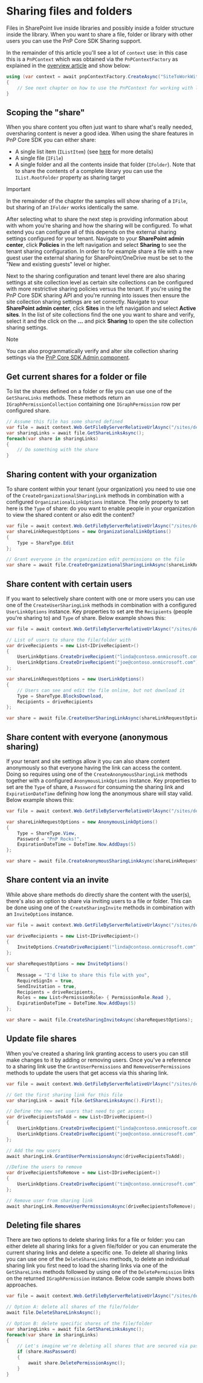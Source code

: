 # Sharing files and folders

Files in SharePoint live inside libraries and possibly inside a folder structure inside the library. When you want to share a file, folder or library with other users you can use the PnP Core SDK Sharing support.

In the remainder of this article you'll see a lot of `context` use: in this case this is a `PnPContext` which was obtained via the `PnPContextFactory` as explained in the [overview article](readme.md) and show below:

```csharp
using (var context = await pnpContextFactory.CreateAsync("SiteToWorkWith"))
{
    // See next chapter on how to use the PnPContext for working with lists
}
```

## Scoping the "share"

When you share content you often just want to share what's really needed, oversharing content is never a good idea. When using the share features in PnP Core SDK you can either share:

- A single list item (`IListItem`) (see [here](./sharing-listitems.md) for more details)
- A single file (`IFile`)
- A single folder and all the contents inside that folder (`IFolder`). Note that to share the contents of a complete library you can use the `IList.RootFolder` property as sharing target

> [!Important]
> In the remainder of the chapter the samples will show sharing of a `IFile`, but sharing of an `IFolder` works identically the same.

After selecting what to share the next step is providing information about with whom you're sharing and how the sharing will be configured. To what extend you can configure all of this depends on the external sharing settings configured for your tenant. Navigate to your **SharePoint admin center**, click **Policies** in the left navigation and select **Sharing** to see the tenant sharing configuration. In order to for example share a file with a new guest user the external sharing for SharePoint/OneDrive must be set to the "New and existing guests" level or higher.

Next to the sharing configuration and tenant level there are also sharing settings at site collection level as certain site collections can be configured with more restrictive sharing policies versus the tenant. If you're using the PnP Core SDK sharing API and you're running into issues then ensure the site collection sharing settings are set correctly. Navigate to your **SharePoint admin center**, click **Sites** in the left navigation and select **Active sites**. In the list of site collections find the one you want to share and verify, select it and the click on the **...** and pick **Sharing** to open the site collection sharing settings.

> [!Note]
> You can also programmatically verify and alter site collection sharing settings via the [PnP Core SDK Admin component](https://pnp.github.io/pnpcore/using-the-sdk/admin-sharepoint-sites.html#getting-and-setting-site-collection-properties).

## Get current shares for a folder or file

To list the shares defined on a folder or file you can use one of the `GetShareLinks` methods. These methods return an `IGraphPermissionCollection` containing one `IGraphPermission` row per configured share.

```csharp
// Assume this file has some shared defined
var file = await context.Web.GetFileByServerRelativeUrlAsync("/sites/demo/docs/fileA.docx");
var sharingLinks = await file.GetShareLinksAsync();
foreach(var share in sharingLinks)
{
    // Do something with the share
}
```

## Sharing content with your organization

To share content within your tenant (your organization) you need to use one of the `CreateOrganizationalSharingLink` methods in combination with a configured `OrganizationalLinkOptions` instance. The only property to set here is the `Type` of share: do you want to enable people in your organization to view the shared content or also edit the content?

```csharp
var file = await context.Web.GetFileByServerRelativeUrlAsync("/sites/demo/docs/fileA.docx");
var shareLinkRequestOptions = new OrganizationalLinkOptions()
{
    Type = ShareType.Edit
};

// Grant everyone in the organization edit permissions on the file                
var share = await file.CreateOrganizationalSharingLinkAsync(shareLinkRequestOptions);
```

## Share content with certain users

If you want to selectively share content with one or more users you can use one of the `CreateUserSharingLink` methods in combination with a configured `UserLinkOptions` instance. Key properties to set are the `Recipients` (people you're sharing to) and `Type` of share. Below example shows this:

```csharp
var file = await context.Web.GetFileByServerRelativeUrlAsync("/sites/demo/docs/fileA.docx");

// List of users to share the file/folder with
var driveRecipients = new List<IDriveRecipient>()
{
    UserLinkOptions.CreateDriveRecipient("linda@contoso.onmicrosoft.com"),
    UserLinkOptions.CreateDriveRecipient("joe@contoso.onmicrosoft.com")    
};

var shareLinkRequestOptions = new UserLinkOptions()
{
    // Users can see and edit the file online, but not download it
    Type = ShareType.BlocksDownload,
    Recipients = driveRecipients
};

var share = await file.CreateUserSharingLinkAsync(shareLinkRequestOptions);
```

## Share content with everyone (anonymous sharing)

If your tenant and site settings allow it you can also share content anonymously so that everyone having the link can access the content. Doing so requires using one of the `CreateAnonymousSharingLink` methods together with a configured `AnonymousLinkOptions` instance. Key properties to set are the `Type` of share, a `Password` for consuming the sharing link and `ExpirationDateTime` defining how long the anonymous share will stay valid. Below example shows this:

```csharp
var file = await context.Web.GetFileByServerRelativeUrlAsync("/sites/demo/docs/fileA.docx");

var shareLinkRequestOptions = new AnonymousLinkOptions()
{
    Type = ShareType.View,
    Password = "PnP Rocks!",
    ExpirationDateTime = DateTime.Now.AddDays(5)
};                

var share = await file.CreateAnonymousSharingLinkAsync(shareLinkRequestOptions);
```

## Share content via an invite

While above share methods do directly share the content with the user(s), there's also an option to share via inviting users to a file or folder. This can be done using one of the `CreateSharingInvite` methods in combination with an `InviteOptions` instance.

```csharp
var file = await context.Web.GetFileByServerRelativeUrlAsync("/sites/demo/docs/fileA.docx");

var driveRecipients = new List<IDriveRecipient>()
{
    InviteOptions.CreateDriveRecipient("linda@contoso.onmicrosoft.com")
};

var shareRequestOptions = new InviteOptions()
{
    Message = "I'd like to share this file with you",
    RequireSignIn = true,
    SendInvitation = true,
    Recipients = driveRecipients,
    Roles = new List<PermissionRole> { PermissionRole.Read },
    ExpirationDateTime = DateTime.Now.AddDays(5)
};

var share = await file.CreateSharingInviteAsync(shareRequestOptions);
```

## Update file shares

When you've created a sharing link granting access to users you can still make changes to it by adding or removing users. Once you've a reference to a sharing link use the `GrantUserPermissions` and `RemoveUserPermissions` methods to update the users that get access via this sharing link.

```csharp
var file = await context.Web.GetFileByServerRelativeUrlAsync("/sites/demo/docs/fileA.docx");

// Get the first sharing link for this file
var sharingLink = await file.GetShareLinksAsync().First();

// Define the new set users that need to get access
var driveRecipientsToAdd = new List<IDriveRecipient>()
{
    UserLinkOptions.CreateDriveRecipient("linda@contoso.onmicrosoft.com"),
    UserLinkOptions.CreateDriveRecipient("joe@contoso.onmicrosoft.com")    
};

// Add the new users
await sharingLink.GrantUserPermissionsAsync(driveRecipientsToAdd);

//Define the users to remove
var driveRecipientsToRemove = new List<IDriveRecipient>()
{
    UserLinkOptions.CreateDriveRecipient("tim@contoso.onmicrosoft.com")
};

// Remove user from sharing link
await sharingLink.RemoveUserPermissionsAsync(driveRecipientsToRemove);
```

## Deleting file shares

There are two options to delete sharing links for a file or folder: you can either delete all sharing links for a given file/folder or you can enumerate the current sharing links and delete a specific one. To delete all sharing links you can use one of the `DeleteShareLinks` methods, to delete an individual sharing link you first need to load the sharing links via one of the `GetShareLinks` methods followed by using one of the `DeletePermission` links on the returned `IGraphPermission` instance. Below code sample shows both approaches.

```csharp
var file = await context.Web.GetFileByServerRelativeUrlAsync("/sites/demo/docs/fileA.docx");

// Option A: delete all shares of the file/folder
await file.DeleteShareLinksAsync();

// Option B: delete specific shares of the file/folder
var sharingLinks = await file.GetShareLinksAsync();
foreach(var share in sharingLinks)
{
    // Let's imagine we're deleting all shares that are secured via password
    if (share.HasPassword)
    {
        await share.DeletePermissionAsync();
    }
}
```

